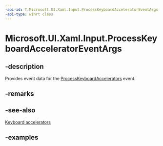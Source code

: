 ```yaml
---
-api-id: T:Microsoft.UI.Xaml.Input.ProcessKeyboardAcceleratorEventArgs
-api-type: winrt class
---
```


<!-- Class syntax.
public class ProcessKeyboardAcceleratorEventArgs 
-->

# Microsoft.UI.Xaml.Input.ProcessKeyboardAcceleratorEventArgs

## -description
Provides event data for the [ProcessKeyboardAccelerators](../microsoft.ui.xaml/uielement_processkeyboardaccelerators.md) event.

## -remarks

## -see-also
[Keyboard accelerators](/windows/apps/design/input/keyboard-accelerators)

## -examples

